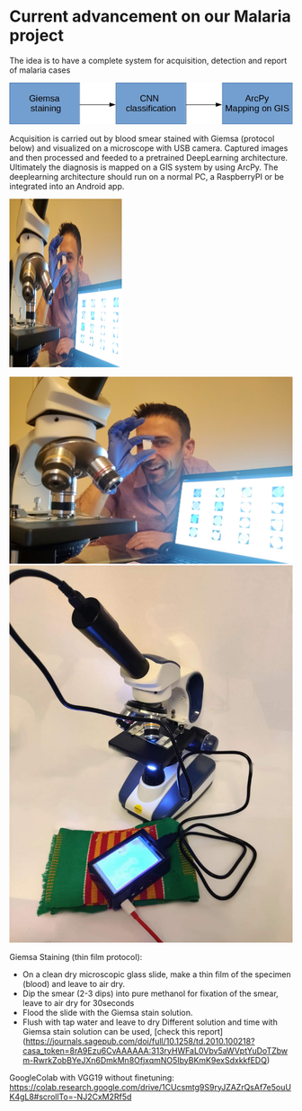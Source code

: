 # Current advancement on our Malaria project
The idea is to have a complete system for acquisition, detection and report of malaria cases

![Overview](https://github.com/alecrimi/malaria_detection/blob/master/overview.jpg)

Acquisition is carried out by blood smear stained with Giemsa (protocol below) and visualized on a microscope with USB camera.
Captured images and then processed and feeded to a pretrained DeepLearning architecture.
Ultimately the diagnosis is mapped on a GIS system by using ArcPy.
The deeplearning architecture should run on a normal PC, a RaspberryPI or be integrated into an Android app.

<img src="https://github.com/alecrimi/malaria_detection/blob/master/overall.jpg" width="200" height="300" />

![Laptop results](https://github.com/alecrimi/malaria_detection/blob/master/overall.jpg)
![RaspberryPi](https://github.com/alecrimi/malaria_detection/blob/master/FB_IMG_1582996617130.jpg)



Giemsa Staining (thin film protocol):
- On a clean dry microscopic glass slide, make a thin film of the specimen (blood) and leave to air dry.
- Dip the smear (2-3 dips) into pure methanol for fixation of the smear, leave to air dry for 30seconds
- Flood the slide with the Giemsa stain solution.
- Flush with tap water and leave to dry
Different solution and time with Giemsa stain solution can be used, [check this report] (https://journals.sagepub.com/doi/full/10.1258/td.2010.100218?casa_token=8rA9Ezu6CvAAAAAA:313ryHWFaL0Vbv5aWVptYuDoTZbwm-RwrkZobBYeJXn6DmkMn8OfjxqmNO5IbyBKmK9exSdxkkfEDQ) 

GoogleColab with VGG19 without finetuning:
https://colab.research.google.com/drive/1CUcsmtg9S9ryJZAZrQsAf7e5ouUK4gL8#scrollTo=-NJ2CxM2Rf5d
